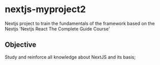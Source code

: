# nextjs-myproject2
Nextjs project to train the fundamentals of the framework based on the Nextjs 'Nextjs React The Complete Guide Course'


## Objective
Study and reinforce all knowledge about NextJS and its basis;



